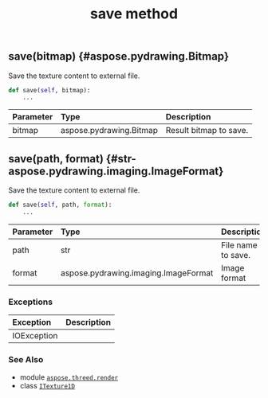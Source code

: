 ﻿---
title: save method
second_title: Aspose.3D for Python via .NET API References
description: 
type: docs
weight: 30
url: /python-net/aspose.threed.render/itexture1d/save/
is_root: false
---

## save(bitmap) {#aspose.pydrawing.Bitmap}

Save the texture content to external file.



```python
def save(self, bitmap):
    ...
```


| Parameter | Type | Description |
| :- | :- | :- |
| bitmap | aspose.pydrawing.Bitmap | Result bitmap to save. |


## save(path, format) {#str-aspose.pydrawing.imaging.ImageFormat}

Save the texture content to external file.



```python
def save(self, path, format):
    ...
```


| Parameter | Type | Description |
| :- | :- | :- |
| path | str | File name to save. |
| format | aspose.pydrawing.imaging.ImageFormat | Image format |
### Exceptions
| Exception | Description |
| :- | :- |
| IOException |  |





### See Also
* module [`aspose.threed.render`](../../)
* class [`ITexture1D`](/3d/python-net/aspose.threed.render/itexture1d)
